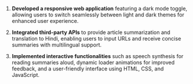 1. **Developed a responsive web application** featuring a dark mode toggle, allowing users to switch seamlessly between light and dark themes for enhanced user experience.

2. **Integrated third-party APIs** to provide article summarization and translation to Hindi, enabling users to input URLs and receive concise summaries with multilingual support.

3. **Implemented interactive functionalities** such as speech synthesis for reading summaries aloud, dynamic loader animations for improved feedback, and a user-friendly interface using HTML, CSS, and JavaScript.
